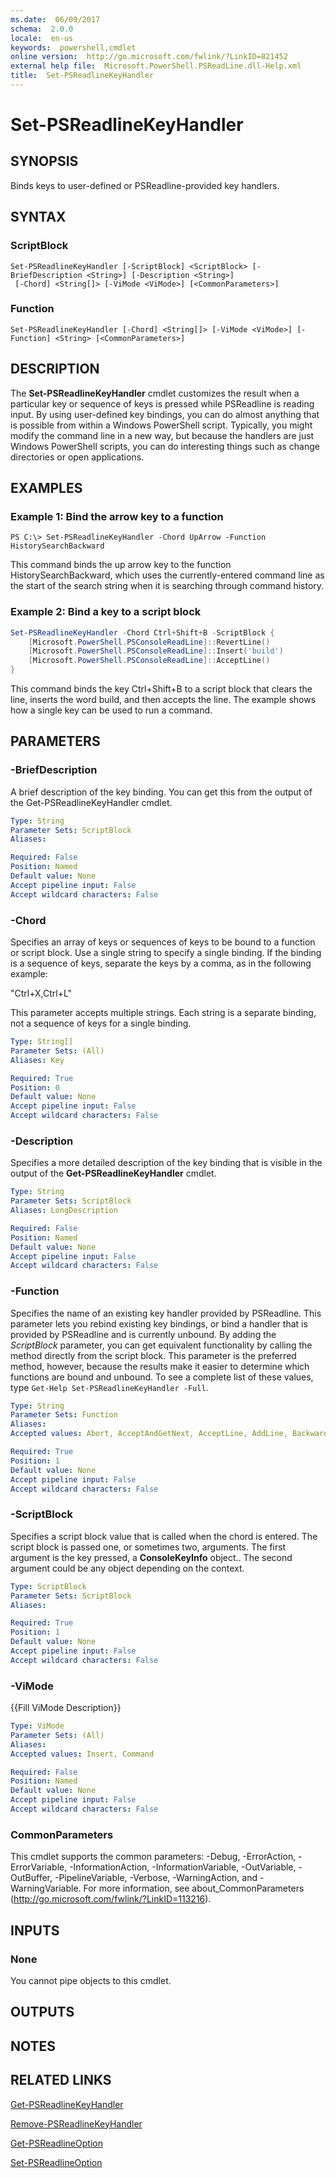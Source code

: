 ```yaml
---
ms.date:  06/09/2017
schema:  2.0.0
locale:  en-us
keywords:  powershell,cmdlet
online version:  http://go.microsoft.com/fwlink/?LinkID=821452
external help file:  Microsoft.PowerShell.PSReadLine.dll-Help.xml
title:  Set-PSReadlineKeyHandler
---
```

# Set-PSReadlineKeyHandler

## SYNOPSIS

Binds keys to user-defined or PSReadline-provided key handlers.

## SYNTAX

### ScriptBlock

```
Set-PSReadlineKeyHandler [-ScriptBlock] <ScriptBlock> [-BriefDescription <String>] [-Description <String>]
 [-Chord] <String[]> [-ViMode <ViMode>] [<CommonParameters>]
```

### Function

```
Set-PSReadlineKeyHandler [-Chord] <String[]> [-ViMode <ViMode>] [-Function] <String> [<CommonParameters>]
```

## DESCRIPTION

The **Set-PSReadlineKeyHandler** cmdlet customizes the result when a particular key or sequence of keys is pressed while PSReadline is reading input.
By using user-defined key bindings, you can do almost anything that is possible from within a Windows PowerShell script.
Typically, you might modify the command line in a new way, but because the handlers are just Windows PowerShell scripts, you can do interesting things such as change directories or open applications.

## EXAMPLES

### Example 1: Bind the arrow key to a function

```
PS C:\> Set-PSReadlineKeyHandler -Chord UpArrow -Function HistorySearchBackward
```

This command binds the up arrow key to the function HistorySearchBackward, which uses the currently-entered command line as the start of the search string when it is searching through command history.

### Example 2: Bind a key to a script block

```powershell
Set-PSReadlineKeyHandler -Chord Ctrl+Shift+B -ScriptBlock {
	[Microsoft.PowerShell.PSConsoleReadLine]::RevertLine()
	[Microsoft.PowerShell.PSConsoleReadLine]::Insert('build')
	[Microsoft.PowerShell.PSConsoleReadLine]::AcceptLine()
}
```

This command binds the key Ctrl+Shift+B to a script block that clears the line, inserts the word build, and then accepts the line.
The example shows how a single key can be used to run a command.

## PARAMETERS

### -BriefDescription

A brief description of the key binding.
You can get this from the output of the Get-PSReadlineKeyHandler cmdlet.

```yaml
Type: String
Parameter Sets: ScriptBlock
Aliases:

Required: False
Position: Named
Default value: None
Accept pipeline input: False
Accept wildcard characters: False
```

### -Chord

Specifies an array of keys or sequences of keys to be bound to a function or script block.
Use a single string to specify a single binding.
If the binding is a sequence of keys, separate the keys by a comma, as in the following example:

"Ctrl+X,Ctrl+L"

This parameter accepts multiple strings.
Each string is a separate binding, not a sequence of keys for a single binding.

```yaml
Type: String[]
Parameter Sets: (All)
Aliases: Key

Required: True
Position: 0
Default value: None
Accept pipeline input: False
Accept wildcard characters: False
```

### -Description

Specifies a more detailed description of the key binding that is visible in the output of the **Get-PSReadlineKeyHandler** cmdlet.

```yaml
Type: String
Parameter Sets: ScriptBlock
Aliases: LongDescription

Required: False
Position: Named
Default value: None
Accept pipeline input: False
Accept wildcard characters: False
```

### -Function

Specifies the name of an existing key handler provided by PSReadline.
This parameter lets you rebind existing key bindings, or bind a handler that is provided by PSReadline and is currently unbound.
By adding the *ScriptBlock* parameter, you can get equivalent functionality by calling the method directly from the script block.
This parameter is the preferred method, however, because the results make it easier to determine which functions are bound and unbound.
To see a complete list of these values, type `Get-Help Set-PSReadlineKeyHandler -Full`.

```yaml
Type: String
Parameter Sets: Function
Aliases:
Accepted values: Abort, AcceptAndGetNext, AcceptLine, AddLine, BackwardChar, BackwardDeleteChar, BackwardDeleteLine, BackwardDeleteWord, BackwardKillLine, BackwardKillWord, BackwardWord, BeginningOfHistory, BeginningOfLine, CancelLine, CaptureScreen, CharacterSearch, CharacterSearchBackward, ClearHistory, ClearScreen, Complete, Copy, CopyOrCancelLine, Cut, DeleteChar, DeleteCharOrExit, DeleteEndOfWord, DeleteLine, DeleteLineToFirstChar, DeleteToEnd, DeleteWord, DigitArgument, EndOfHistory, EndOfLine, ExchangePointAndMark, ForwardChar, ForwardDeleteLine, ForwardSearchHistory, ForwardWord, GotoBrace, GotoColumn, GotoFirstNonBlankOfLine, HistorySearchBackward, HistorySearchForward, InsertLineAbove, InsertLineBelow, InvertCase, InvokePrompt, KillLine, KillRegion, KillWord, MenuComplete, MoveToEndOfLine, NextHistory, NextLine, NextWord, NextWordEnd, Paste, PasteAfter, PasteBefore, PossibleCompletions, PrependAndAccept, PreviousHistory, PreviousLine, Redo, RepeatLastCharSearch, RepeatLastCharSearchBackwards, RepeatLastCommand, RepeatSearch, RepeatSearchBackward, ReverseSearchHistory, RevertLine, ScrollDisplayDown, ScrollDisplayDownLine, ScrollDisplayToCursor, ScrollDisplayTop, ScrollDisplayUp, ScrollDisplayUpLine, SearchChar, SearchCharBackward, SearchCharBackwardWithBackoff, SearchCharWithBackoff, SearchForward, SelectAll, SelectBackwardChar, SelectBackwardsLine, SelectBackwardWord, SelectForwardChar, SelectForwardWord, SelectLine, SelectNextWord, SelectShellBackwardWord, SelectShellForwardWord, SelectShellNextWord, SelfInsert, SetMark, ShellBackwardKillWord, ShellBackwardWord, ShellForwardWord, ShellKillWord, ShellNextWord, ShowKeyBindings, SwapCharacters, TabCompleteNext, TabCompletePrevious, Undo, UndoAll, UnixWordRubout, ValidateAndAcceptLine, ViAcceptLine, ViAcceptLineOrExit, ViAppendLine, ViBackwardDeleteGlob, ViBackwardGlob, ViBackwardWord, ViCommandMode, ViDeleteBrace, ViDeleteEndOfGlob, ViDeleteGlob, ViDigitArgumentInChord, ViEditVisually, ViExit, ViGotoBrace, ViInsertAtBegining, ViInsertAtEnd, ViInsertLine, ViInsertMode, ViInsertWithAppend, ViInsertWithDelete, ViJoinLines, ViNextWord, ViSearchHistoryBackward, ViTabCompleteNext, ViTabCompletePrevious, ViYankBeginningOfLine, ViYankEndOfGlob, ViYankEndOfWord, ViYankLeft, ViYankLine, ViYankNextGlob, ViYankNextWord, ViYankPercent, ViYankPreviousGlob, ViYankPreviousWord, ViYankRight, ViYankToEndOfLine, ViYankToFirstChar, WhatIsKey, Yank, YankLastArg, YankNthArg, YankPop

Required: True
Position: 1
Default value: None
Accept pipeline input: False
Accept wildcard characters: False
```

### -ScriptBlock

Specifies a script block value that is called when the chord is entered.
The script block is passed one, or sometimes two, arguments.
The first argument is the key pressed, a **ConsoleKeyInfo** object..
The second argument could be any object depending on the context.

```yaml
Type: ScriptBlock
Parameter Sets: ScriptBlock
Aliases:

Required: True
Position: 1
Default value: None
Accept pipeline input: False
Accept wildcard characters: False
```

### -ViMode

{{Fill ViMode Description}}

```yaml
Type: ViMode
Parameter Sets: (All)
Aliases:
Accepted values: Insert, Command

Required: False
Position: Named
Default value: None
Accept pipeline input: False
Accept wildcard characters: False
```

### CommonParameters

This cmdlet supports the common parameters: -Debug, -ErrorAction, -ErrorVariable, -InformationAction, -InformationVariable, -OutVariable, -OutBuffer, -PipelineVariable, -Verbose, -WarningAction, and -WarningVariable. For more information, see about_CommonParameters (http://go.microsoft.com/fwlink/?LinkID=113216).

## INPUTS

### None

You cannot pipe objects to this cmdlet.

## OUTPUTS

## NOTES

## RELATED LINKS

[Get-PSReadlineKeyHandler](Get-PSReadlineKeyHandler.md)

[Remove-PSReadlineKeyHandler](Remove-PSReadlineKeyHandler.md)

[Get-PSReadlineOption](Get-PSReadlineOption.md)

[Set-PSReadlineOption](Set-PSReadlineOption.md)